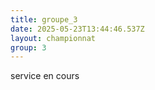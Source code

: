 ```yaml
---
title: groupe_3
date: 2025-05-23T13:44:46.537Z
layout: championnat
group: 3
---
```

service en cours
